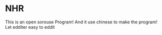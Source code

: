 # NHR
This is an open sorouse Program!
And it use chinese to make the program!
Let edditer easy to eddit
